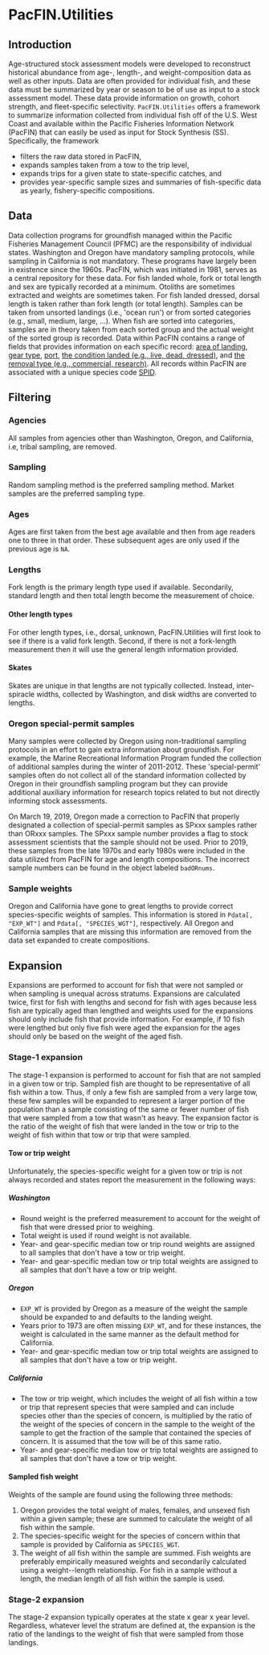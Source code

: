 # PacFIN.Utilities

## Introduction
Age-structured stock assessment models were developed to reconstruct historical abundance from age-, length-, and weight-composition data as well as other inputs. Data are often provided for individual fish, and these data must be summarized by year or season to be of use as input to a stock assessment model. These data provide information on growth, cohort strength, and fleet-specific selectivity.
`PacFIN.Utilities` offers a framework to summarize information collected from individual fish off of the U.S. West Coast and available within the Pacific Fisheries Information Network (PacFIN) that can easily be used as input for Stock Synthesis (SS). Specifically, the framework

  * filters the raw data stored in PacFIN,
  * expands samples taken from a tow to the trip level,
  * expands trips for a given state to state-specific catches, and
  * provides year-specific sample sizes and summaries of fish-specific data as yearly, fishery-specific compositions.

## Data
Data collection programs for groundfish managed within the Pacific Fisheries Management Council (PFMC) are the responsibility of individual states. Washington and Oregon have mandatory sampling protocols, while sampling in California is not mandatory. These programs have largely been in existence since the 1960s. PacFIN, which was initiated in 1981, serves as a central repository for these data. For fish landed whole, fork or total length and sex are typically recorded at a minimum. Otoliths are sometimes extracted and weights are sometimes taken. For fish landed dressed, dorsal length is taken rather than fork length (or total length). 
Samples can be taken from unsorted landings (i.e., 'ocean run') or from sorted categories (e.g., small, medium, large, ...). When fish are sorted into categories, samples are in theory taken from each sorted group and the actual weight of the sorted group is recorded. Data within PacFIN contains a range of fields that provides information on each specific record: [area of landing](https://pacfin.psmfc.org/pacfin_pub/data_rpts_pub/code_lists/ar.txt), [gear type](https://pacfin.psmfc.org/pacfin_pub/data_rpts_pub/code_lists/gr.txt), [port](https://pacfin.psmfc.org/pacfin_pub/data_rpts_pub/code_lists/pc.txt), [the condition landed (e.g., live, dead, dressed)](https://pacfin.psmfc.org/pacfin_pub/data_rpts_pub/code_lists/list_cl_condition.txt), and [the removal type (e.g., commercial, research)](https://pacfin.psmfc.org/pacfin_pub/data_rpts_pub/code_lists/list_cl_removal_type.txt). All records within PacFIN are associated with a unique species code [SPID](https://pacfin.psmfc.org/pacfin_pub/data_rpts_pub/code_lists/sp.txt).

## Filtering
### Agencies
All samples from agencies other than Washington, Oregon, and California, i.e, tribal sampling, are removed. 

### Sampling
Random sampling method is the preferred sampling method. Market samples are the preferred sampling type. 

### Ages
Ages are first taken from the best age available and then from age readers one to three in that order. These subsequent ages are only used if the previous age is `NA`. 

### Lengths
Fork length is the primary length type used if available. Secondarily, standard length and then total length become the measurement of choice. 

#### Other length types
For other length types, i.e., dorsal, unknown, PacFIN.Utilities will first look to see if there is a valid fork length. Second, if there is not a fork-length measurement then it will use the general length information provided. 

#### Skates
Skates are unique in that lengths are not typically collected. Instead, inter-spiracle widths, collected by Washington, and disk widths are converted to lengths. 

### Oregon special-permit samples
Many samples were collected by Oregon using non-traditional sampling protocols in an effort to gain extra information about groundfish. For example, the Marine Recreational Information Program funded the collection of additional samples during the winter of 2011-2012. These 'special-permit' samples often do not collect all of the standard information collected by Oregon in their groundfish sampling program but they can provide additional auxiliary information for research topics related to but not directly informing stock assessments. 

On March 19, 2019, Oregon made a correction to PacFIN that properly designated a collection of special-permit samples as SPxxx samples rather than ORxxx samples. The SPxxx sample number provides a flag to stock assessment scientists that the sample should not be used. Prior to 2019, these samples from the late 1970s and early 1980s were included in the data utilized from PacFIN for age and length compositions. The incorrect sample numbers can be found in the object labeled `badORnums`.

### Sample weights
Oregon and California have gone to great lengths to provide correct species-specific weights of samples. This information is stored in `Pdata[, "EXP_WT"]` and `Pdata[, "SPECIES_WGT"]`, respectively. All Oregon and California samples that are missing this information are removed from the data set expanded to create compositions. 

## Expansion
Expansions are performed to account for fish that were not sampled or when sampling is unequal across stratums. Expansions are calculated twice, first for fish with lengths and second for fish with ages because less fish are typically aged than lengthed and weights used for the expansions should only include fish that provide information. For example, if 10 fish were lengthed but only five fish were aged the expansion for the ages should only be based on the weight of the aged fish. 

### Stage-1 expansion
The stage-1 expansion is performed to account for fish that are not sampled in a given tow or trip. Sampled fish are thought to be representative of all fish within a tow. Thus, if only a few fish are sampled from a very large tow, these few samples will be expanded to represent a larger portion of the population than a sample consisting of the same or fewer number of fish that were sampled from a tow that wasn't as heavy. The expansion factor is the ratio of the weight of fish that were landed in the tow or trip to the weight of fish within that tow or trip that were sampled. 

#### Tow or trip weight
Unfortunately, the species-specific weight for a given tow or trip is not always recorded and states report the measurement in the following ways:

##### Washington
  * Round weight is the preferred measurement to account for the weight of fish that were dressed prior to weighing.
  * Total weight is used if round weight is not available.
  * Year- and gear-specific median tow or trip round weights are assigned to all samples that don't have a tow or trip weight. 
  * Year- and gear-specific median tow or trip total weights are assigned to all samples that don't have a tow or trip weight.

##### Oregon
  * `EXP_WT` is provided by Oregon as a measure of the weight the sample should be expanded to and defaults to the landing weight.
  * Years prior to 1973 are often missing `EXP_WT`, and for these instances, the weight is calculated in the same manner as the default method for California. 
  * Year- and gear-specific median tow or trip total weights are assigned to all samples that don't have a tow or trip weight.

##### California
  * The tow or trip weight, which includes the weight of all fish within a tow or trip that represent species that were sampled and can include species other than the species of concern, is multiplied by the ratio of the weight of the species of concern in the sample to the weight of the sample to get the fraction of the sample that contained the species of concern. It is assumed that the tow will be of this same ratio.
  * Year- and gear-specific median tow or trip total weights are assigned to all samples that don't have a tow or trip weight.

#### Sampled fish weight
Weights of the sample are found using the following three methods:

  1. Oregon provides the total weight of males, females, and unsexed fish within a given sample; these are summed to calculate the weight of all fish within the sample. 
  2. The species-specific weight for the species of concern within that sample is provided by California as `SPECIES_WGT`.
  3. The weight of all fish within the sample are summed. Fish weights are preferably empirically measured weights and secondarily calculated using a weight--length relationship. For fish in a sample without a length, the median length of all fish within the sample is used. 

### Stage-2 expansion
The stage-2 expansion typically operates at the state x gear x year level. Regardless, whatever level the stratum are defined at, the expansion is the ratio of the landings to the weight of fish that were sampled from those landings. 
